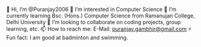 👋 Hi, I’m @Puranjay2006
👀 I’m interested in Computer Science
🌱 I’m currently learning Bsc. (Hons.) Computer Science from Ramanujan College, Delhi University
💞️ I’m looking to collaborate on coding projects, group learning, etc.
📫 How to reach me: E-Mail: puranjay.gambhir@gmail.com
⚡ Fun fact: I am good at badminton and swimming.
